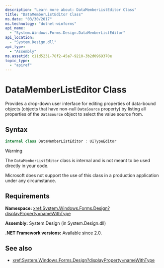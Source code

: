 ```yaml
---
description: "Learn more about: DataMemberListEditor Class"
title: "DataMemberListEditor Class"
ms.date: "03/30/2017"
ms.technology: "dotnet-winforms"
api_name: 
  - "System.Windows.Forms.Design.DataMemberListEditor"
api_location: 
  - "System.Design.dll"
api_type: 
  - "Assembly"
ms.assetid: c11d5231-78f2-45a7-9210-3b2d0969370e
topic_type: 
  - "apiref"
---
```


# DataMemberListEditor Class

Provides a drop-down user interface for editing properties of data-bound objects (objects that have non-null `DataSource` property) by listing all properties of the `DataSource` object to select the value source from.  
  
## Syntax
  
```csharp  
internal class DataMemberListEditor : UITypeEditor
```

> [!WARNING]
> The `DataMemberListEditor` class is internal and is not meant to be used directly in your code.
>
> Microsoft does not support the use of this class in a production application under any circumstance.
  
## Requirements

**Namespace:** <xref:System.Windows.Forms.Design?displayProperty=nameWithType>  
  
**Assembly:** System.Design (in System.Design.dll)  
  
**.NET Framework versions:** Available since 2.0.  
  
## See also

- <xref:System.Windows.Forms.Design?displayProperty=nameWithType>
